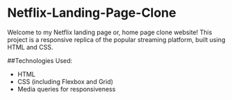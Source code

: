 # Netflix-Landing-Page-Clone
Welcome to my Netflix landing page or, home page clone website! This project is a responsive replica of the popular streaming platform, built using HTML and CSS.

##Technologies Used:
<ul>
  <li>HTML</li>
  <li>CSS (including Flexbox and Grid)</li>
  <li>Media queries for responsiveness</li>
</ul>
